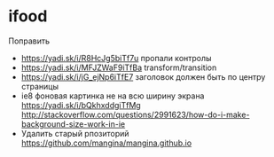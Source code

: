 # ifood

Поправить

* https://yadi.sk/i/R8HcJg5biTf7u пропали контролы
* https://yadi.sk/i/MFJZWaF9iTfBa transform/transition
* https://yadi.sk/i/jG_ejNp6iTfE7 заголовок должен быть по центру страницы
* ie8 фоновая картинка не на всю ширину экрана https://yadi.sk/i/bQkhxddgiTfMg
http://stackoverflow.com/questions/2991623/how-do-i-make-background-size-work-in-ie
* Удалить старый рпозиторий https://github.com/mangina/mangina.github.io

